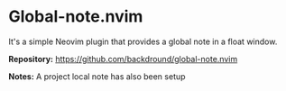 # Global-note.nvim

It's a simple Neovim plugin that provides a global note in a float window.

**Repository:** <https://github.com/backdround/global-note.nvim>

**Notes:** A project local note has also been setup

<!-- vim: set ft=markdown: -->